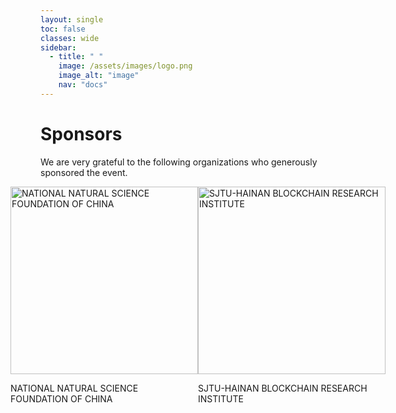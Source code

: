 ```yaml
---
layout: single
toc: false
classes: wide
sidebar:  
  - title: " "   
    image: /assets/images/logo.png
    image_alt: "image"
    nav: "docs"
---
```


# Sponsors
We are very grateful to the following organizations who generously sponsored the event.

<div style="display: flex; justify-content: center;">
  <!-- 第一行图片 -->
  <div style="flex: 1;">
    <img src="https://askworkshop.github.io/ask2023/assets/images/nnsfc.png" alt="NATIONAL NATURAL SCIENCE FOUNDATION OF CHINA" style="width: 300px;">
    <p>NATIONAL NATURAL SCIENCE FOUNDATION OF CHINA</p>
  </div>
  <div style="flex: 1;">
    <img src="https://askworkshop.github.io/ask2023/assets/images/sjtu.png" alt="SJTU-HAINAN BLOCKCHAIN RESEARCH INSTITUTE" style="width: 300px;">
    <p>SJTU-HAINAN BLOCKCHAIN RESEARCH INSTITUTE</p>
  </div>
</div>
